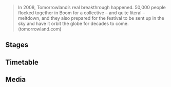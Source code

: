 >In 2008, Tomorrowland’s real breakthrough happened. 50,000 people flocked together in Boom for a collective – and quite literal – meltdown, and they also prepared for the festival to be sent up in the sky and have it orbit the globe for decades to come.
(tomorrowland.com)


## Stages

## Timetable

## Media
